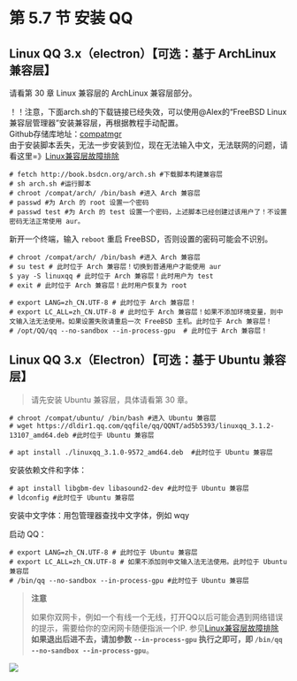 # 第 5.7 节 安装 QQ

## Linux QQ 3.x（electron）【可选：基于 ArchLinux 兼容层】

请看第 30 章 Linux 兼容层的 ArchLinux 兼容层部分。  

！！注意，下面arch.sh的下载链接已经失效，可以使用@Alex的“FreeBSD Linux兼容层管理器”安装兼容层，再根据教程手动配置。  
Github存储库地址：<a href="https://github.com/Alex6357/compatmgr">compatmgr</a><br>
由于安装脚本丢失，无法一步安装到位，现在无法输入中文，无法联网的问题，请看这里=》<a href="https://book.bsdcn.org/di-21-zhang-linux-jian-rong-ceng/di-21.13-jie-linux-jian-rong-ceng-gu-zhang-pai-chu-yu-pei-zhi">Linux兼容层故障排除</a>
```shell-session
# fetch http://book.bsdcn.org/arch.sh #下载脚本构建兼容层
# sh arch.sh #运行脚本
# chroot /compat/arch/ /bin/bash #进入 Arch 兼容层
# passwd #为 Arch 的 root 设置一个密码
# passwd test #为 Arch 的 test 设置一个密码，上述脚本已经创建过该用户了！不设置密码无法正常使用 aur。

```

新开一个终端，输入 `reboot` 重启 FreeBSD，否则设置的密码可能会不识别。

```shell-session
# chroot /compat/arch/ /bin/bash #进入 Arch 兼容层
# su test # 此时位于 Arch 兼容层！切换到普通用户才能使用 aur
$ yay -S linuxqq # 此时位于 Arch 兼容层！此时用户为 test
# exit # 此时位于 Arch 兼容层！此时用户恢复为 root
```

```shell-session
# export LANG=zh_CN.UTF-8 # 此时位于 Arch 兼容层！
# export LC_ALL=zh_CN.UTF-8 # 此时位于 Arch 兼容层！如果不添加环境变量，则中文输入法无法使用。如果设置失败请重启一次 FreeBSD 主机。此时位于 Arch 兼容层！
# /opt/QQ/qq --no-sandbox --in-process-gpu  # 此时位于 Arch 兼容层！
```

## Linux QQ 3.x（Electron）【可选：基于 Ubuntu 兼容层】

> 请先安装 Ubuntu 兼容层，具体请看第 30 章。

```shell-session
# chroot /compat/ubuntu/ /bin/bash #进入 Ubuntu 兼容层
# wget https://dldir1.qq.com/qqfile/qq/QQNT/ad5b5393/linuxqq_3.1.2-13107_amd64.deb #此时位于 Ubuntu 兼容层
```

```shell-session
# apt install ./linuxqq_3.1.0-9572_amd64.deb  #此时位于 Ubuntu 兼容层
```

安装依赖文件和字体：

```shell-session
# apt install libgbm-dev libasound2-dev #此时位于 Ubuntu 兼容层
# ldconfig #此时位于 Ubuntu 兼容层
```
安装中文字体：用包管理器查找中文字体，例如 wqy

启动 QQ：

```shell-session
# export LANG=zh_CN.UTF-8 # 此时位于 Ubuntu 兼容层
# export LC_ALL=zh_CN.UTF-8 # 如果不添加则中文输入法无法使用。此时位于 Ubuntu 兼容层
# /bin/qq --no-sandbox --in-process-gpu #此时位于 Ubuntu 兼容层
```

> **注意**
>
> 如果你双网卡，例如一个有线一个无线，打开QQ以后可能会遇到网络错误的提示，需要给你的空闲网卡随便指派一个IP.
> 参见<a href="https://book.bsdcn.org/di-21-zhang-linux-jian-rong-ceng/di-21.13-jie-linux-jian-rong-ceng-gu-zhang-pai-chu-yu-pei-zhi">Linux兼容层故障排除</a><br>
> **如果退出后进不去，请加参数 `--in-process-gpu` 执行之即可，即 `/bin/qq  --no-sandbox --in-process-gpu`**。

![](../.gitbook/assets/qq3.0.png)
